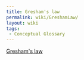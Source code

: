 ```yaml
---
title: Gresham's law
permalink: wiki/GreshamLaw/
layout: wiki
tags:
 - Conceptual Glossary
---
```


[Gresham's law](https://en.wikipedia.org/wiki/Gresham's_law)

